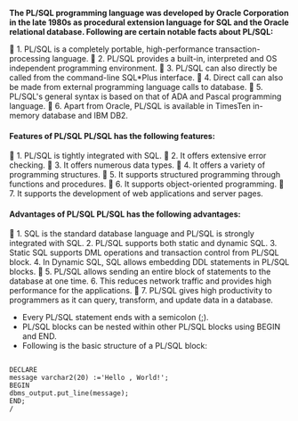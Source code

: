 __The PL/SQL programming language was developed by Oracle Corporation in the late 1980s as procedural extension language for SQL and the Oracle relational database. Following are certain notable facts about PL/SQL:__ 

 1. PL/SQL is a completely portable, high-performance transaction-processing language. 
 2. PL/SQL provides a built-in, interpreted and OS independent programming environment. 
 3. PL/SQL can also directly be called from the command-line SQL*Plus interface. 
 4. Direct call can also be made from external programming language calls to database. 
 5. PL/SQL's general syntax is based on that of ADA and Pascal programming language. 
 6. Apart from Oracle, PL/SQL is available in TimesTen in-memory database and IBM DB2. 


#### Features of PL/SQL PL/SQL has the following features: 


 1. PL/SQL is tightly integrated with SQL. 
 2. It offers extensive error checking. 
 3. It offers numerous data types. 
 4. It offers a variety of programming structures. 
 5. It supports structured programming through functions and procedures. 
 6. It supports object-oriented programming. 
 7. It supports the development of web applications and server pages. 


#### Advantages of PL/SQL PL/SQL has the following advantages:


 1. SQL is the standard database language and PL/SQL is strongly integrated with SQL. 
   2. PL/SQL supports both static and dynamic SQL. 
   3. Static SQL supports DML operations and transaction control from PL/SQL block. 
   4. In Dynamic SQL, SQL allows embedding DDL statements in PL/SQL blocks. 
 5. PL/SQL allows sending an entire block of statements to the database at one time. 
   6. This reduces network traffic and provides high performance for the applications. 
 7. PL/SQL gives high productivity to programmers as it can query, transform, and update data in a database. 


* Every PL/SQL statement ends with a semicolon (;).
* PL/SQL blocks can be nested within other PL/SQL blocks using BEGIN and END.
* Following is the basic structure of a PL/SQL block:

~~~

DECLARE
message varchar2(20) :='Hello , World!';
BEGIN
dbms_output.put_line(message);
END;
/
~~~
